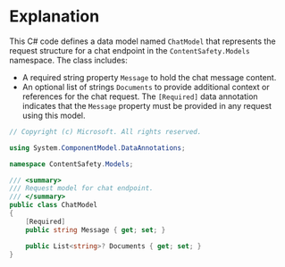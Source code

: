 # Explanation
This C# code defines a data model named `ChatModel` that represents the request structure for a chat endpoint in the `ContentSafety.Models` namespace. The class includes:
- A required string property `Message` to hold the chat message content.
- An optional list of strings `Documents` to provide additional context or references for the chat request.
The `[Required]` data annotation indicates that the `Message` property must be provided in any request using this model.

```csharp
// Copyright (c) Microsoft. All rights reserved.

using System.ComponentModel.DataAnnotations;

namespace ContentSafety.Models;

/// <summary>
/// Request model for chat endpoint.
/// </summary>
public class ChatModel
{
    [Required]
    public string Message { get; set; }

    public List<string>? Documents { get; set; }
}
```